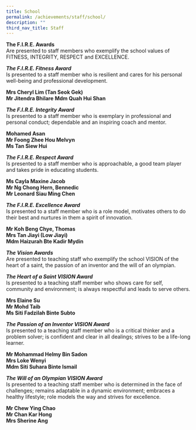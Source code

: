 ```yaml
---
title: School
permalink: /achievements/staff/school/
description: ""
third_nav_title: Staff
---
```

**The F.I.R.E. Awards** <br>
Are presented to staff members who exemplify the school values of FITNESS, INTEGRITY, RESPECT and EXCELLENCE.

***The F.I.R.E. Fitness Award*** <br>
Is presented to a staff member who is resilient and cares for his personal well-being and professional development.

**Mrs Cheryl Lim (Tan Seok Gek)** <br>
**Mr Jitendra Bhilare** **Mdm Quah Hui Shan** 

***The F.I.R.E. Integrity Award***<br>
Is presented to a staff member who is exemplary in professional and personal conduct; dependable and an inspiring coach and mentor.

**Mohamed Asan** <br>
**Mr Foong Zhee Hou Melvyn** <br>
**Ms Tan Siew Hui** <br>

***The F.I.R.E. Respect Award***<br>
Is presented to a staff member who is approachable, a good team player and takes pride in educating students.

**Ms Cayla Maxine Jacob** <br>
**Mr Ng Chong Hern, Bennedic** <br>
**Mr Leonard Siau Ming Chen** <br>

***The F.I.R.E. Excellence Award***<br>
Is presented to a staff member who is a role model, motivates others to do their best and nurtures in them a spirit of innovation.

**Mr Koh Beng Chye, Thomas** <br>
**Mrs Tan Jiayi (Low Jiayi)** <br>
**Mdm Haizurah Bte Kadir Mydin** <br>


***The Vision Awards***<br>
Are presented to teaching staff who exemplify the school VISION of the heart of a saint, the passion of an inventor and the will of an olympian.

***The Heart of a Saint VISION Award***<br>
Is presented to a teaching staff member who shows care for self, community and environment; is always respectful and leads to serve others.

**Mrs Elaine Su** <br>
**Mr Mohd Taib** <br>
**Ms Siti Fadzilah Binte Subto** <br>
 
***The Passion of an Inventor VISION Award***<br>
Is presented to a teaching staff member who is a critical thinker and a problem solver; is confident and clear in all dealings; strives to be a life-long learner.

**Mr Mohammad Helmy Bin Sadon** <br>
**Mrs Loke Wenyi** <br>
**Mdm Siti Suhara Binte Ismail** <br>

***The Will of an Olympian VISION Award***<br>
Is presented to a teaching staff member who is determined in the face of challenges; remains adaptable in a dynamic environment; embraces a healthy lifestyle; role models the way and strives for excellence.

**Mr Chew Ying Chao** <br>
**Mr Chan Kar Hong** <br>
**Mrs Sherine Ang** <br>